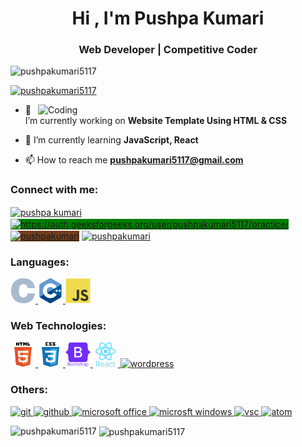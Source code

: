 <!DOCTYPE html>
<html lang="en" dir="ltr">
  <head>
    <meta charset="utf-8">
  </head>
  <body>
    <h1 align="center">Hi , I'm Pushpa Kumari</h1>
<h3 align="center">Web Developer | Competitive Coder</h3>
    
<p align="left"> <img src="https://komarev.com/ghpvc/?username=pushpakumari5117&label=Profile%20views&color=0e75b6&style=flat" alt="pushpakumari5117" /> </p>

<p align="left"> <a href="https://github.com/ryo-ma/github-profile-trophy"><img src="https://github-profile-trophy.vercel.app/?username=pushpakumari5117" alt="pushpakumari5117" /></a> </p>

<img align="right" alt="Coding" width="460" src="https://cdn.dribbble.com/users/2851002/screenshots/7736965/media/e08e0676dd54ae8715c2d72bbdd51eb2.gif">

- 🔭 I’m currently working on **Website Template Using HTML & CSS**

- 🌱 I’m currently learning **JavaScript, React**

- 📫 How to reach me **pushpakumari5117@gmail.com**

<h3 align="left">Connect with me:</h3>
<p align="left">
<a href="https://linkedin.com/in/pushpa kumari" target="blank"><img align="center" src="https://www.flaticon.com/svg/vstatic/svg/174/174857.svg?token=exp=1612430927~hmac=6fe26ce0801283ae2ad630af83985dd3" alt="pushpa kumari" height="30" width="40" /></a>
<a href="https://auth.geeksforgeeks.org/user/https://auth.geeksforgeeks.org/user/pushpakumari5117/practice/" target="blank"><img align="center" src="https://media.geeksforgeeks.org/wp-content/uploads/20200926103715/gfgimagw.PNG" alt="https://auth.geeksforgeeks.org/user/pushpakumari5117/practice/" height="30" width="40" style="background-color: green"/></a>
<a href="https://www.codechef.com/users/pushpakumari" target="blank"><img align="center" src="https://yt3.ggpht.com/ytc/AAUvwnhAFZgqXiTg3WS7ZFI6byv7sBAVxE9j8T6Cioa8rw4=s900-c-k-c0x00ffffff-no-rj" alt="pushpakumari" height="30" width="40" style="background-color: #723E1D"/></a>
<a href="https://codeforces.com/profile/pushpakumari" target="blank"><img align="center" src="https://lh3.googleusercontent.com/pC32txgqyVlP80nM2eC3e36Ih5wbOC79gqzFNVzCO5TM58tA-ubrCVO6JVSigt6q-gdpS1U=s85" alt="pushpakumari" height="30" width="40" style="background-color: white"/></a>
</p>

<h3 align="left">Languages:</h3>
<p align="left"> 
  <a href="https://www.cprogramming.com/" target="_blank"> <img src="https://raw.githubusercontent.com/devicons/devicon/master/icons/c/c-original.svg" alt="c" width="40" height="40"/> </a>
   <a href="https://www.w3schools.com/cpp/" target="_blank"> <img src="https://raw.githubusercontent.com/devicons/devicon/master/icons/cplusplus/cplusplus-original.svg" alt="cplusplus" width="40" height="40"/> </a> 
   <a href="https://developer.mozilla.org/en-US/docs/Web/JavaScript" target="_blank"> <img src="https://raw.githubusercontent.com/devicons/devicon/master/icons/javascript/javascript-original.svg" alt="javascript" width="40" height="40"/> </a>  </p>
  
<h3 align="left">Web Technologies:</h3>
<p align="left">
  <a href="https://www.w3.org/html/" target="_blank"> <img src="https://raw.githubusercontent.com/devicons/devicon/master/icons/html5/html5-original-wordmark.svg" alt="html5" width="40" height="40"/> </a>
  <a href="https://www.w3schools.com/css/" target="_blank"> <img src="https://raw.githubusercontent.com/devicons/devicon/master/icons/css3/css3-original-wordmark.svg" alt="css3" width="40" height="40"/> </a> 
  <a href="https://getbootstrap.com" target="_blank"> <img src="https://raw.githubusercontent.com/devicons/devicon/master/icons/bootstrap/bootstrap-plain-wordmark.svg" alt="bootstrap" width="40" height="40"/> </a> 
  <a href="https://reactjs.org/" target="_blank"> <img src="https://raw.githubusercontent.com/devicons/devicon/master/icons/react/react-original-wordmark.svg" alt="react" width="40" height="40"/> </a>
  <a href="https://wordpress.org/" target="_blank"> <img src="https://img.icons8.com/color/48/000000/wordpress.png" alt="wordpress" width="40" height="40"/> </a>
  </p>
  
<h3 align="left">Others:</h3>
<p align="left">
  <a href="https://git-scm.com/" target="_blank"> <img src="https://www.vectorlogo.zone/logos/git-scm/git-scm-icon.svg" alt="git" width="40" height="40"/> </a>  
  <a href="https://github.com/" target="_blank"> <img src="https://img.icons8.com/fluent/48/000000/github.png" alt="github" width="40" height="40"/> </a>  
  <a href="https://www.office.com/" target="_blank"> <img src="https://img.icons8.com/fluent/48/000000/microsoft-office-2019.png" alt="microsoft office" width="40" height="40"/> </a>  
  <a href="https://www.microsoft.com/en-in/windows" target="_blank"> <img src="https://img.icons8.com/fluent/48/000000/windows-10.png" alt="microsft windows" width="40" height="40"/> </a>  
  <a href="https://code.visualstudio.com/" target="_blank"> <img src="https://img.icons8.com/color/48/000000/visual-studio-code-2019.png" alt="vsc" width="40" height="40"/> </a>  
  <a href="https://atom.io/" target="_blank"> <img src="https://img.icons8.com/emoji/48/000000/atom-symbol-emoji.png" alt="atom" width="40" height="40"/> </a>  
  </p>
    
<p><img align="left" src="https://github-readme-stats.vercel.app/api/top-langs?username=pushpakumari5117&show_icons=true&locale=en&layout=compact" alt="pushpakumari5117" /></p>
<p>&nbsp;<img align="center" src="https://github-readme-stats.vercel.app/api?username=pushpakumari5117&show_icons=true&locale=en" alt="pushpakumari5117" /></p>

  </body>
</html>
